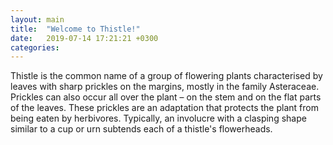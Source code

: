 ```yaml
---
layout: main
title:  "Welcome to Thistle!"
date:   2019-07-14 17:21:21 +0300
categories: 
---
```

Thistle is the common name of a group of flowering plants characterised by leaves with sharp prickles on the margins, mostly in the family Asteraceae. Prickles can also occur all over the plant – on the stem and on the flat parts of the leaves. These prickles are an adaptation that protects the plant from being eaten by herbivores. Typically, an involucre with a clasping shape similar to a cup or urn subtends each of a thistle's flowerheads.